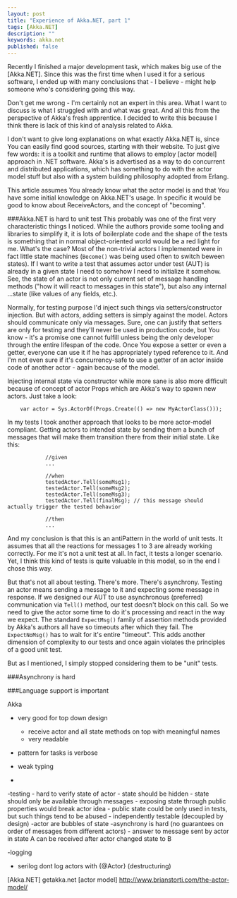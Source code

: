 ```yaml
---
layout: post
title: "Experience of Akka.NET, part 1"
tags: [Akka.NET]
description: ""
keywords: akka.net
published: false
---
```


Recently I finished a major development task, which makes big use of the [Akka.NET]. Since this was the first time when I used it for a serious software, I ended up with many conclusions that - I believe - might help someone who's considering going this way.

Don't get me wrong - I'm certainly not an expert in this area. What I want to discuss is what I struggled with and what was great. And all this from the perspective of Akka's fresh apprentice. I decided to write this because I think there is lack of this kind of analysis related to Akka.

I don't want to give long explanations on what exactly Akka.NET is, since You can easily find good sources, starting with their website. To just give few words: it is a toolkit and runtime that allows to employ [actor model] approach in .NET software. Akka's is advertised as a way to do concurrent and distributed applications, which has something to do with the actor model stuff but also with a system building philosophy adopted from Erlang. 

This article assumes You already know what the actor model is and that You have some initial knowledge on Akka.NET's usage. In specific it would be good to know about ReceiveActors, and the concept of "becoming".

###Akka.NET is hard to unit test
This probably was one of the first very characteristic things I noticed. While the authors provide some tooling and libraries to simplify it, it is lots of boilerplate code and the shape of the tests is something that in normal object-oriented world would be a red light for me.
What's the case? Most of the non-trivial actors I implemented were in fact little state machines (`Become()` was being used often to switch beween states). If I want to write a test that assumes actor under test (AUT) is already in a given state I need to somehow I need to initialize it somehow. See, the state of an actor is not only current set of message handling methods ("how it will react to messages in this state"), but also any internal ...state (like values of any fields, etc.).

Normally, for testing purpose I'd inject such things via setters/constructor injection. But with actors, adding setters is simply against the model. Actors should communicate only via messages. Sure, one can justify that setters are only for testing and they'll never be used in production code, but You know - it's a promise one cannot fulfill unless being the only developer through the entire lifespan of the code. Once You expose a setter or even a getter, everyone can use it if he has appropriately typed reference to it. And I'm not even sure if it's concurrency-safe to use a getter of an actor inside code of another actor - again because of the model.

Injecting internal state via constructor while more sane is also more difficult because of concept of actor Props which are Akka's way to spawn new actors. Just take a look:

```
    var actor = Sys.ActorOf(Props.Create(() => new MyActorClass()));
```

In my tests I took another approach that looks to be more actor-model compliant. Getting actors to intended state by sending them a bunch of messages that will make them transition there from their initial state. Like this:

```
            //given
            ...

            //when
            testedActor.Tell(someMsg1);
            testedActor.Tell(someMsg2);
            testedActor.Tell(someMsg3);
            testedActor.Tell(finalMsg); // this message should actually trigger the tested behavior
            
            //then
            ...
```

And my conclusion is that this is an antiPattern in the world of unit tests. It assumes that all the reactions for messages 1 to 3 are already working correctly. For me it's not a unit test at all. In fact, it tests a longer scenario.
Yet, I think this kind of tests is quite valuable in this model, so in the end I chose this way.

But that's not all about testing. There's more. There's asynchrony. 
Testing an actor means sending a message to it and expecting some message in response. If we designed our AUT to use asynchronous (preferred) communication via `Tell()` method, our test doesn't block on this call. So we need to give the actor some time to do it's processing and react in the way we expect. The standard `ExpectMsg()` family of assertion methods provided by Akka's authors all have so timeouts after which they fail. The `ExpectNoMsg()` has to wait for it's entire "timeout". This adds another dimension of complexity to our tests and once again violates the principles of a good unit test. 

But as I mentioned, I simply stopped considering them to be "unit" tests.


###Asynchrony is hard

###Language support is important

 
Akka
 - very good for top down design
     - receive actor and all state methods on top with meaningful names
     - very readable

- pattern for tasks is verbose
- weak typing
- 
    
-testing
    - hard to verify state of actor
        - state should be hidden
        - state should only be available through messages
        - exposing state through public properties would break actor idea
        - public state could be only used in tests, but such things tend to be abused
    - independently testable (decoupled by design)
-actor are bubbles of state
-asynchrony is hard (no guarantees on order of messages from different actors)
    - answer to message sent by actor in state A can be received after actor changed state to B


-logging 
   - serilog dont log actors with {@Actor} (destructuring)


[Akka.NET] getakka.net
[actor model] http://www.brianstorti.com/the-actor-model/